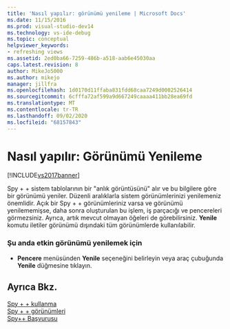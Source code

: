 ```yaml
---
title: 'Nasıl yapılır: görünümü yenileme | Microsoft Docs'
ms.date: 11/15/2016
ms.prod: visual-studio-dev14
ms.technology: vs-ide-debug
ms.topic: conceptual
helpviewer_keywords:
- refreshing views
ms.assetid: 2ed0ba66-7259-486b-a518-aab6e45030aa
caps.latest.revision: 8
author: MikeJo5000
ms.author: mikejo
manager: jillfra
ms.openlocfilehash: 1d0170d11ffaba831fdd68caa7249d0002526414
ms.sourcegitcommit: 6cfffa72af599a9d667249caaaa411bb28ea69fd
ms.translationtype: MT
ms.contentlocale: tr-TR
ms.lasthandoff: 09/02/2020
ms.locfileid: "68157843"
---
```

# <a name="how-to-refresh-the-view"></a>Nasıl yapılır: Görünümü Yenileme
[!INCLUDE[vs2017banner](../includes/vs2017banner.md)]

Spy + + sistem tablolarının bir "anlık görüntüsünü" alır ve bu bilgilere göre bir görünümü yeniler. Düzenli aralıklarla sistem görünümlerinizi yenilemeniz önemlidir. Açık bir Spy + + görünümleriniz varsa ve görünümü yenilememişse, daha sonra oluşturulan bu işlem, iş parçacığı ve pencereleri görmezsiniz. Ayrıca, artık mevcut olmayan öğeleri de görebilirsiniz. **Yenile** komutu iletiler görünümü dışındaki tüm görünümlerde kullanılabilir.  
  
### <a name="to-refresh-the-currently-active-view"></a>Şu anda etkin görünümü yenilemek için  
  
- **Pencere** menüsünden **Yenile** seçeneğini belirleyin veya araç çubuğunda **Yenile** düğmesine tıklayın.  
  
## <a name="see-also"></a>Ayrıca Bkz.  
 [Spy + + kullanma](../debugger/using-spy-increment.md)   
 [Spy + + görünümleri](../debugger/spy-increment-views.md)   
 [Spy++ Başvurusu](../debugger/spy-increment-reference.md)
